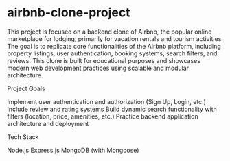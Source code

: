 # airbnb-clone-project

This project is focused on a backend clone of Airbnb, the popular online marketplace for lodging, primarily for vacation rentals and tourism activities. The goal is to replicate core functionalities of the Airbnb platform, including property listings, user authentication, booking systems, search filters, and reviews. This clone is built for educational purposes and showcases modern web development practices using scalable and modular architecture.

Project Goals

Implement user authentication and authorization (Sign Up, Login, etc.) 
Include review and rating systems 
Build dynamic search functionality with filters (location, price, amenities, etc.) 
Practice backend application architecture and deployment

Tech Stack

Node.js 
Express.js 
MongoDB (with Mongoose) 